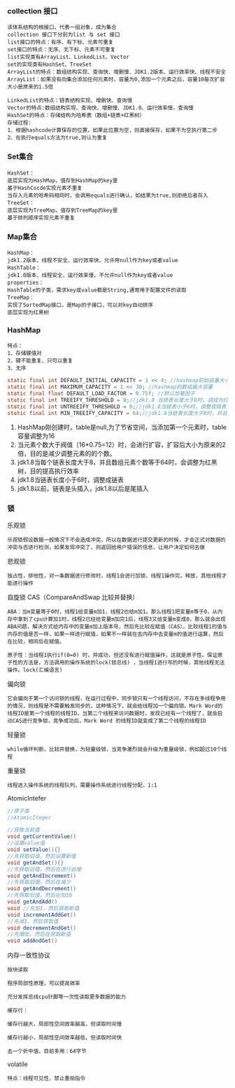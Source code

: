 ### collection 接口
```
该体系结构的根接口，代表一组对象，成为集合
collection 接口下分别为list 与 set 接口
list接口的特点：有序、有下标、元素可重复
set接口的特点：无序、无下标、元素不可重复
list实现类有ArrayList、LinkedList、Vector
set的实现类有HashSet、TreeSet
ArrayList的特点：数组结构实现、查询快、增删慢、JDK1.2版本、运行效率快、线程不安全
ArrayList：如果没有向集合添加任何元素时，容量为0,添加一个元素之后，容量10每次扩容大小是原来的1.5倍

LinkedList的特点：链表结构实现、增删快、查询慢
Vector的特点:数组结构实现、查询快、增删慢、JDK1.0、运行效率慢，查询慢
HashSet的特点：存储结构为哈希表（数组+链表+红黑树）
存储过程:
1、根据hashcode计算保存的位置，如果此位置为空，则直接保存，如果不为空执行第二步
2、在执行equals方法为true,则认为重复

```
### Set集合
```
HashSet：
底层实现为HashMap，值存到HashMap的key里
基于HashCocde实现元素不重复
当存入元素的哈希码相同时，会调用equals进行确认，如结果为true,则拒绝后者存入
TreeSet：
底层实现为TreeMap，值存到TreeMap的key里
基于排列顺序实现元素不重复
```
### Map集合
```
HashMap：
jdk1.2版本、线程不安全、运行效率快，允许用null作为key或者value
HashTable：
jdk1.0版本、线程安全，运行效率慢，不允许null作为key或者value
properties：
HashTable的子类，需求key或value都是String,通常用于配置文件的读取
TreeMap：
实现了SortedMap接口，是Map的子接口，可以对key自动排序
底层实现为红黑树
```

### HashMap
```
特点：
1、存储键值对
2、键不能重复、只可以重复
3、无序
```
```java
static final int DEFAULT_INITIAL_CAPACITY = 1 << 4; //hashmap初始容量大小 16
static final int MAXIMUM_CAPACITY = 1 << 30; //hashmap的数组最大容量
static final float DEFAULT_LOAD_FACTOR = 0.75f; //默认加载因子
static final int TREEIFY_THRESHOLD = 8;//jdk1.8 当链表长度大于8时，调成为红黑树
static final int UNTREEIFY_THRESHOLD = 6;//jdk1.8当链表小于6时，调整成链表
static final int MIN_TREEIFY_CAPACITY = 64;//jdk1.8当链表长度大于8时，并且集合元素大于等于64时，调整成红黑树
```


1. HashMap刚创建时，table是null,为了节省空间，当添加第一个元素时，table容量调整为16
2. 当元素个数大于阀值（16*0.75=12）时，会进行扩容，扩容后大小为原来的2倍，目的是减少调整元素的的个数。
3. jdk1.8当每个链表长度大于8，并且数组元素个数等于64时，会调整为红黑树，目的提高执行效率
4. jdk1.8当链表长度小于6时，调整成链表
5. jdk1.8以前，链表是头插入，jdk1.8以后是尾插入

### 锁

乐观锁

```
乐观锁假设数据一般情况下不会造成冲突，所以在数据进行提交更新的时候，才会正式对数据的冲突与否进行检测，如果发现冲突了，则返回给用户错误的信息，让用户决定如何去做
```

悲观锁

```assembly
独占性，排他性，对一条数据进行修改时，线程1会进行加锁，线程1操作完，释放，其他线程才能进行操作
```

自旋锁    CAS（CompareAndSwap 比较并替换）

```
ABA：当m变量等于0时，线程1给变量m加1，线程2也给m加1。那么线程1把变量m等于0，从内存中拿到了cpu计算加1时，线程2已经给变量m加完1后，线程3又给变量m变成0，那么就会出现ABA问题，解决方式给内存中的变量m加上版本号，然后先比较在赋值（CAS），比较线程1的值与内存的值是否一样，如果一样进行赋值，如果不一样就在去内存中去变量m的值进行运算，然后在比较，相同后在赋值。
```

```
原子性：当线程1执行if(0=0) 时，并成功，但还没有进行赋值操作，这就是原子性。保证原子性的方法是，方法调用的操作系统的lock(锁总线) ，当线程1进行写的时候，其他线程无法操作。lock(汇编语言)
```

偏向锁

```
它会偏向于第一个访问锁的线程，在运行过程中，同步锁只有一个线程访问，不存在多线程争用的情况，则线程是不需要触发同步的，这种情况下，就会给线程加一个偏向锁。Mark Word的线程ID是第一个线程的线程ID，当第二个线程来访问数据时，发现已经有一个线程了，就会启动CAS进行竞争锁，竞争成功后，Mark Word 的线程ID就变成了第二个线程的线程ID
```

轻量锁

```
while循环判断，比较并替换，为轻量级锁，当竞争激烈就会升级为重量级锁，例如超过10个线程
```

重量锁

```
线程进入操作系统的线程队列，需要操作系统进行线程分配，1:1
```

AtomicIntefer

```java
//原子类
//AtomicIteger

//获取当前值
void getCurrentValue()
//设置value值
void setValue(){}
//先获取旧值，然后设置新值
void getAndSet(){}
//先获取旧值，然后在进行自增
void getAndIncrement()
//先获取旧值，然后在减少
void getAndDecrement()
//先获取旧值，然后在加10
void getAndAdd()
void //先加1，然后获取新值
void incrementAddGet()
//先减1，然后获取值
void decrementAndGet()
//先增加，然后在获取新值
void addAndGet()
```



内存一致性协议

```
按块读取

程序局部性原理，可以提高效率

充分发挥总线cpu针脚等一次性读取更多数据的能力
```

```
缓存行：

缓存行越大，局部性空间效率越高，但读取时间慢

缓存行越小，局部性空间效率越低，但读取时间快

去一个折中值，目前多用：64字节
```

volatile

```
特点：线程可见性，禁止重拍指令
```





